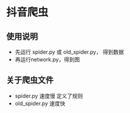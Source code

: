 # 抖音爬虫

## 使用说明
* 先运行 spider.py 或 old_spider.py， 得到数据
* 再运行network.py，得到图

## 关于爬虫文件
* spider.py 速度慢 定义了规则
* old_spider.py 速度快 